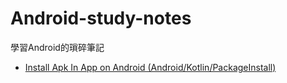 # Android-study-notes
學習Android的瑣碎筆記
- [Install Apk In App on Android (Android/Kotlin/PackageInstall)](InstallApkInApp.md)
